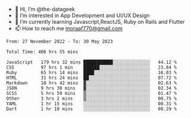 - 👋 Hi, I’m @the-datageek
- 👀 I’m interested in App Development and UI/UX Design
- 🌱 I’m currently learning Javascript,ReactJS, Ruby on Rails and Flutter
- 📫 How to reach me moraaf770@gmail.com

<!---
the-datageek/the-datageek is a ✨ special ✨ repository because its `README.md` (this file) appears on your GitHub profile.
You can click the Preview link to take a look at your changes.
--->
<!--START_SECTION:waka-->

```text
From: 27 November 2022 - To: 30 May 2023

Total Time: 406 hrs 55 mins

JavaScript   179 hrs 32 mins ███████████░░░░░░░░░░░░░░   44.12 %
CSS          97 hrs 1 min    ██████░░░░░░░░░░░░░░░░░░░   23.84 %
Ruby         65 hrs 14 mins  ████░░░░░░░░░░░░░░░░░░░░░   16.03 %
HTML         31 hrs 24 mins  ██░░░░░░░░░░░░░░░░░░░░░░░   07.72 %
Markdown     10 hrs 42 mins  ▓░░░░░░░░░░░░░░░░░░░░░░░░   02.63 %
JSON         9 hrs 30 mins   ▓░░░░░░░░░░░░░░░░░░░░░░░░   02.34 %
SCSS         5 hrs 59 mins   ▒░░░░░░░░░░░░░░░░░░░░░░░░   01.47 %
Other        3 hrs 2 mins    ▒░░░░░░░░░░░░░░░░░░░░░░░░   00.75 %
YAML         1 hr 15 mins    ░░░░░░░░░░░░░░░░░░░░░░░░░   00.31 %
Dart         1 hr 10 mins    ░░░░░░░░░░░░░░░░░░░░░░░░░   00.29 %
```

<!--END_SECTION:waka-->
